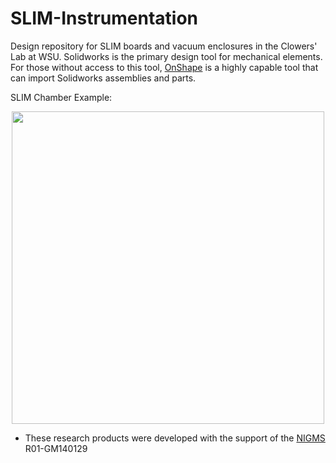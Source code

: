# SLIM-Instrumentation
Design repository for SLIM boards and vacuum enclosures in the Clowers' Lab at WSU. Solidworks is the primary design tool for mechanical elements. For those without access to this tool, [OnShape](https://www.onshape.com/en/) is a highly capable tool that can import Solidworks assemblies and parts.  

SLIM Chamber Example:
<center><img src="images\SLIM_Chamber_Rotation.gif" width=500 height=500 /></center>

* These research products were developed with the support of the [NIGMS](https://www.nigms.nih.gov/) R01-GM140129
